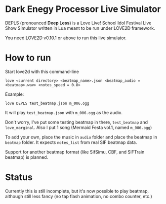Dark Enegy Processor Live Simulator
===================================

DEPLS (pronounced **Deep Less**) is a Love Live! School Idol Festival Live Show Simulator written in Lua meant to be run under LOVE2D framework.

You need LOVE2D v0.10.1 or above to run this live simulator.

How to run
==========

Start love2d with this command-line

    love <current directory> <beatmap_name>.json <beatmap_audio = <beatmap>.wav> <notes_speed = 0.8>

Example:

	love DEPLS test_beatmap.json m_006.ogg

It will play `test_beatmap.json` with `m_006.ogg` as the audio.

Don't worry, I've put some testing beatmap in there, `test_beatmap` and `love_marginal`. Also I put 1 song (Mermaid Festa vol.1, named `m_006.ogg`)

To add your own, place the music in `audio` folder and place the beatmap in `beatmap` folder. It expects `notes_list` from real SIF beatmap data.

Support for another beatmap format (like SifSimu, CBF, and SIFTrain beatmap) is planned.

Status
======

Currently this is still incomplete, but it's now possible to play beatmap, although still less fancy (no tap flash animation, no combo counter, etc.)
